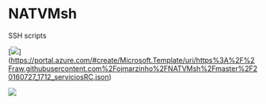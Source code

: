 # NATVMsh
SSH scripts

[<img src="http://azuredeploy.net/deploybutton.png"/>]
(https://portal.azure.com/#create/Microsoft.Template/uri/https%3A%2F%2Fraw.githubusercontent.com%2Fojmarzinho%2FNATVMsh%2Fmaster%2F20160727_1712_serviciosRC.json)

[<img src="https://camo.githubusercontent.com/536ab4f9bc823c2e0ce72fb610aafda57d8c6c12/687474703a2f2f61726d76697a2e696f2f76697375616c697a65627574746f6e2e706e67" data-canonical-src="http://armviz.io/visualizebutton.png" style="max-width:100%;">](http://armviz.io/#/?load=https%3A%2F%2Fgithub.com%2Fojmarzinho%2FNATVMsh%2Fblob%2Fmaster%2F20160727_1712_serviciosRC.json)




